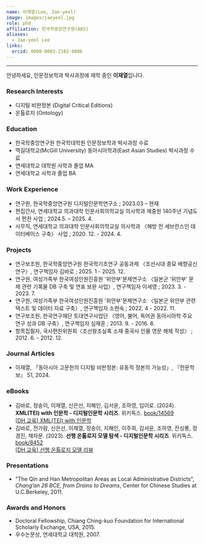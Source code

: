 ```yaml
---
name: 이재열(Lee, Jae-yeol)
image: images/jaeyeol.jpg
role: phd
affiliation: 한국학중앙연구원(AKS)
aliases:
  - Jae-yeol Lee
links:
  orcid: 0000-0003-2102-8806
---
```


---

안녕하세요, 인문정보학과 박사과정에 재학 중인 **이재열**입니다. 

### Research Interests
- 디지털 비판정본 (Digital Critical Editions) 
- 온톨로지 (Ontology)

### Education
- 한국학중앙연구원 한국학대학원 인문정보학과 박사과정 수료
- 맥길대학교(McGill University) 동아시아학과(East Asian Studies) 박사과정 수료   
- 연세대학교 대학원 사학과 졸업 MA
- 연세대학교 사학과 졸업 BA 

### Work Experience
- 연구원, 한국학중앙연구원 디지털인문학연구소 ; 2023.03 – 현재    
- 편집간사, 연세대학교 의과대학 인문사회의학교실 의사학과 제중원 140주년 기념도서 편찬 사업 ; 2024.5. – 2025. 4.
- 사무직, 연세대학교 의과대학 인문사회의학교실 의사학과 〈해방 전 세브란스인 데이터베이스 구축〉 사업 ; 2020. 12. - 2024. 4.  

### Projects
- 연구보조원, 한국학중앙연구원 한국학기초연구 공동과제 〈조선시대 종묘 배향공신 연구〉, 연구책임자 김바로 ; 2025. 1 - 2025. 12.
- 연구원, 여성가족부 한국여성인원진흥원 '위안부'문제연구소 〈일본군 ‘위안부’ 문제 관련 기록물 DB 구축 및 연표 보완 사업〉, 연구책임자 이세영 ; 2023. 3. - 2023. 7.
- 연구원, 여성가족부 한국여성인원진흥원 '위안부'문제연구소 〈일본군 위안부 관련 텍스트 및 데이터 자료 구축〉, 연구책임자 소현숙 ; 2022. 4 - 2022. 11.
- 연구보조원, 한국연구재단 토대연구사업단 〈영어, 불어, 독어권 동아시아학 주요 연구 성과 DB 구축〉, 연구책임자 심재훈 ; 2013. 9. - 2016. 8.
- 항목집필자, 국사편찬위원회〈조선왕조실록 소재 중국사 인물 영문 해제 작성〉 ; 2012. 6. - 2012. 12. 

### Journal Articles
- 이재열, 「동아시아 고문헌의 디지털 비판정본: 유동적 정본의 가능성」, 『한문학보』 51, 2024.  

### eBooks
- 김바로, 정송이, 이재열, 신은선, 지해인, 김서윤, 조하영, 임이로. (2024). **XML(TEI) with 인문학 - 디지털인문학 시리즈**. 위키독스. <a href="https://wikidocs.net/book/14569" target="_blank">book/14569</a> <br> <i class="fab fa-youtube"></i> <a href="https://www.youtube.com/playlist?list=PLGbGeqRyCIocFlHZO4MEuehx6noQCp5Vy" target="_blank">[DH 교육] XML(TEI) with 인문학</a>
- 김바로, 전가람, 신은선, 이재열, 정송이, 지해인, 이주희, 김서윤, 조하영, 잔싱롱, 정경진, 채자문. (2023). **선행 온톨로지 모델 탐색 - 디지털인문학 시리즈**. 위키독스. <a href="https://wikidocs.net/book/8452" target="_blank">book/8452</a> <br> <i class="fab fa-youtube"></i> <a href="https://www.youtube.com/playlist?list=PLGbGeqRyCIoevFRxa0Ng9VrKYsk8GTqOK" target="_blank">[DH 교육] 선행 온톨로지 모델 리뷰</a>

### Presentations
- "The Qin and Han Metropolitan Areas as Local Administrative Districts", *Chang’an 26 BCE, from Drains to Dreams*, Center for Chinese Studies at U.C.Berkeley, 2011.

### Awards and Honors

- Doctoral Fellowship, Chiang Ching-kuo Foundation for International Scholarly Exchange, USA, 2015.
- 우수논문상, 연세대학교 대학원, 2007.
